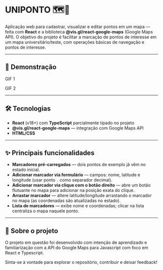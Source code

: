 # UNIPONTO 🗺️📍

Aplicação web para cadastrar, visualizar e editar pontos em um mapa — feita com **React** e a biblioteca **@vis.gl/react-google-maps** (Google Maps API). O objetivo do projeto é facilitar a marcação de pontos de interesse em um mapa universitário/teste, com operações básicas de navegação e pontos de interesse.

---

## 🔎 Demonstração

GIF 1

GIF 2

---

## 🛠 Tecnologias

- **React** (v18+) com **TypeScript** parcialmente tipado no projeto
- **@vis.gl/react-google-maps** — integração com Google Maps API
- **HTML/CSS**

---

## ✨ Principais funcionalidades

- **Marcadores pré-carregados** — dois pontos de exemplo já vêm no estado inicial.
- **Adicionar marcador via formulário** — campos: nome, latitude e longitude (usar ponto `.` como separador decimal).
- **Adicionar marcador via clique com o botão direito** — abre um botão flutuante no mapa para adicionar na posição exata do clique.
- **Arrastar marcador** — altere latitude/longitude arrastando o marcador no mapa (as coordenadas são atualizadas no estado).
- **Lista de marcadores** — exibe nome e coordenadas; clicar na lista centraliza o mapa naquele ponto.

---

## 📝 Sobre o projeto

O projeto em questão foi desenvolvido com intenção de aprendizado e familiarização com a API do Google Maps para Javascript com foco em React e Typescript.

Sinta-se à vontade para explorar o repositório, contribuir e deixar feedback!
